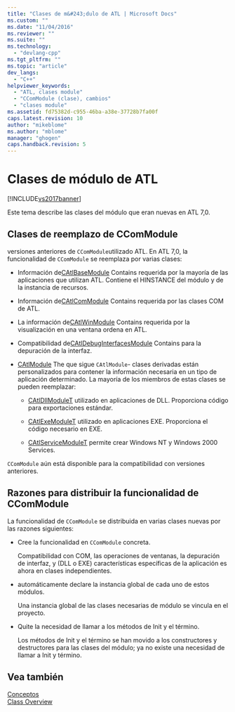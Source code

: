 ```yaml
---
title: "Clases de m&#243;dulo de ATL | Microsoft Docs"
ms.custom: ""
ms.date: "11/04/2016"
ms.reviewer: ""
ms.suite: ""
ms.technology: 
  - "devlang-cpp"
ms.tgt_pltfrm: ""
ms.topic: "article"
dev_langs: 
  - "C++"
helpviewer_keywords: 
  - "ATL, clases module"
  - "CComModule (clase), cambios"
  - "clases module"
ms.assetid: fd75382d-c955-46ba-a38e-37728b7fa00f
caps.latest.revision: 10
author: "mikeblome"
ms.author: "mblome"
manager: "ghogen"
caps.handback.revision: 5
---
```

# Clases de m&#243;dulo de ATL
[!INCLUDE[vs2017banner](../assembler/inline/includes/vs2017banner.md)]

Este tema describe las clases del módulo que eran nuevas en ATL 7,0.  
  
## Clases de reemplazo de CComModule  
 versiones anteriores de `CComModule`utilizado ATL.  En ATL 7,0, la funcionalidad de `CComModule` se reemplaza por varias clases:  
  
-   Información de[CAtlBaseModule](../atl/reference/catlbasemodule-class.md) Contains requerida por la mayoría de las aplicaciones que utilizan ATL.  Contiene el HINSTANCE del módulo y de la instancia de recursos.  
  
-   Información de[CAtlComModule](../atl/reference/catlcommodule-class.md) Contains requerida por las clases COM de ATL.  
  
-   La información de[CAtlWinModule](../atl/reference/catlwinmodule-class.md) Contains requerida por la visualización en una ventana ordena en ATL.  
  
-   Compatibilidad de[CAtlDebugInterfacesModule](../atl/reference/catldebuginterfacesmodule-class.md) Contains para la depuración de la interfaz.  
  
-   [CAtlModule](../atl/reference/catlmodule-class.md) The que sigue `CAtlModule`\- clases derivadas están personalizados para contener la información necesaria en un tipo de aplicación determinado.  La mayoría de los miembros de estas clases se pueden reemplazar:  
  
    -   [CAtlDllModuleT](../atl/reference/catldllmodulet-class.md) utilizado en aplicaciones de DLL.  Proporciona código para exportaciones estándar.  
  
    -   [CAtlExeModuleT](../atl/reference/catlexemodulet-class.md) utilizado en aplicaciones EXE.  Proporciona el código necesario en EXE.  
  
    -   [CAtlServiceModuleT](../atl/reference/catlservicemodulet-class.md) permite crear Windows NT y Windows 2000 Services.  
  
 `CComModule` aún está disponible para la compatibilidad con versiones anteriores.  
  
## Razones para distribuir la funcionalidad de CComModule  
 La funcionalidad de `CComModule` se distribuida en varias clases nuevas por las razones siguientes:  
  
-   Cree la funcionalidad en `CComModule` concreta.  
  
     Compatibilidad con COM, las operaciones de ventanas, la depuración de interfaz, y \(DLL o EXE\) características específicas de la aplicación es ahora en clases independientes.  
  
-   automáticamente declare la instancia global de cada uno de estos módulos.  
  
     Una instancia global de las clases necesarias de módulo se vincula en el proyecto.  
  
-   Quite la necesidad de llamar a los métodos de Init y el término.  
  
     Los métodos de Init y el término se han movido a los constructores y destructores para las clases del módulo; ya no existe una necesidad de llamar a Init y término.  
  
## Vea también  
 [Conceptos](../atl/active-template-library-atl-concepts.md)   
 [Class Overview](../atl/atl-class-overview.md)